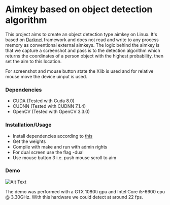 # Aimkey based on object detection algorithm
This project aims to create an object detection type aimkey on Linux. It's based on [Darknet](https://pjreddie.com/darknet/) framework and does not read and write to any process memory as conventional external aimkeys. The logic behind the aimkey is that we capture a screenshot and pass is to the detection algorithm which returns the coordinates of a person object with the highest probability, then set the aim to this location.

For screenshot and mouse button state the Xlib is used and for relative mouse move the device uinput is used. 

### Dependencies
* CUDA (Tested with Cuda 8.0)
* CUDNN (Tested with CUDNN 7.1.4)
* OpenCV (Tested with OpenCV 3.3.0)

### Installation/Usage
* Install dependencies according to [this](https://pjreddie.com/darknet/install/)
* Get the weights
* Compile with make and run with admin rights
* For dual screen use the flag -dual
* Use mouse button 3 i.e. push mouse scroll to aim 


### Demo
![Alt Text](https://media.giphy.com/media/dAFTGMtnBzQhYlZTrs/giphy.gif)

The demo was performed with a GTX 1080ti gpu and Intel Core i5-6600 cpu @ 3.30GHz. With this hardware we could detect at around 22 fps.
